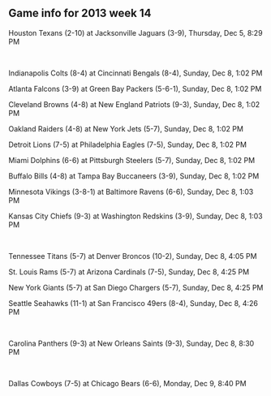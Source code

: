 ## Game info for 2013 week 14
Houston Texans (2-10) at Jacksonville Jaguars (3-9), Thursday, Dec 5, 8:29 PM


<br/>

Indianapolis Colts (8-4) at Cincinnati Bengals (8-4), Sunday, Dec 8, 1:02 PM

Atlanta Falcons (3-9) at Green Bay Packers (5-6-1), Sunday, Dec 8, 1:02 PM

Cleveland Browns (4-8) at New England Patriots (9-3), Sunday, Dec 8, 1:02 PM

Oakland Raiders (4-8) at New York Jets (5-7), Sunday, Dec 8, 1:02 PM

Detroit Lions (7-5) at Philadelphia Eagles (7-5), Sunday, Dec 8, 1:02 PM

Miami Dolphins (6-6) at Pittsburgh Steelers (5-7), Sunday, Dec 8, 1:02 PM

Buffalo Bills (4-8) at Tampa Bay Buccaneers (3-9), Sunday, Dec 8, 1:02 PM

Minnesota Vikings (3-8-1) at Baltimore Ravens (6-6), Sunday, Dec 8, 1:03 PM

Kansas City Chiefs (9-3) at Washington Redskins (3-9), Sunday, Dec 8, 1:03 PM


<br/>

Tennessee Titans (5-7) at Denver Broncos (10-2), Sunday, Dec 8, 4:05 PM

St. Louis Rams (5-7) at Arizona Cardinals (7-5), Sunday, Dec 8, 4:25 PM

New York Giants (5-7) at San Diego Chargers (5-7), Sunday, Dec 8, 4:25 PM

Seattle Seahawks (11-1) at San Francisco 49ers (8-4), Sunday, Dec 8, 4:26 PM


<br/>

Carolina Panthers (9-3) at New Orleans Saints (9-3), Sunday, Dec 8, 8:30 PM


<br/>

Dallas Cowboys (7-5) at Chicago Bears (6-6), Monday, Dec 9, 8:40 PM

